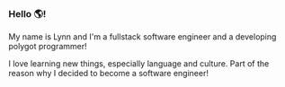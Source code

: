 ### Hello  🌎!

My name is Lynn and I'm a fullstack software engineer and a developing polygot programmer! 

I love learning new things, especially language and culture. Part of the reason why I decided to become a software engineer!




<!--
**lynnluong04/lynnluong04** is a ✨ _special_ ✨ repository because its `README.md` (this file) appears on your GitHub profile.

Here are some ideas to get you started:

- 🔭 I’m currently working on ...
- 🌱 I’m currently learning ...
- 👯 I’m looking to collaborate on ...
- 🤔 I’m looking for help with ...
- 💬 Ask me about ...
- 📫 How to reach me: ...
- 😄 Pronouns: ...
- ⚡ Fun fact: ...
-->
